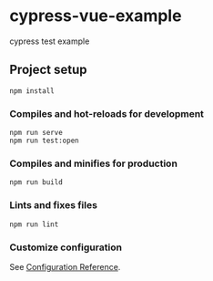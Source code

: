 # cypress-vue-example
cypress test example

## Project setup
```
npm install
```

### Compiles and hot-reloads for development
```
npm run serve
npm run test:open
```

### Compiles and minifies for production
```
npm run build
```

### Lints and fixes files
```
npm run lint
```

### Customize configuration
See [Configuration Reference](https://cli.vuejs.org/config/).
